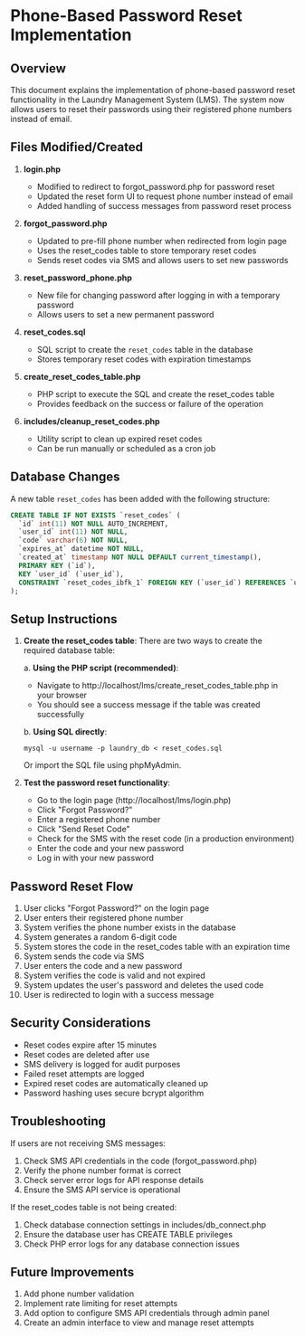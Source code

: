# Phone-Based Password Reset Implementation

## Overview
This document explains the implementation of phone-based password reset functionality in the Laundry Management System (LMS). The system now allows users to reset their passwords using their registered phone numbers instead of email.

## Files Modified/Created

1. **login.php**
   - Modified to redirect to forgot_password.php for password reset
   - Updated the reset form UI to request phone number instead of email
   - Added handling of success messages from password reset process

2. **forgot_password.php**
   - Updated to pre-fill phone number when redirected from login page
   - Uses the reset_codes table to store temporary reset codes
   - Sends reset codes via SMS and allows users to set new passwords

3. **reset_password_phone.php**
   - New file for changing password after logging in with a temporary password
   - Allows users to set a new permanent password

4. **reset_codes.sql**
   - SQL script to create the `reset_codes` table in the database
   - Stores temporary reset codes with expiration timestamps

5. **create_reset_codes_table.php**
   - PHP script to execute the SQL and create the reset_codes table
   - Provides feedback on the success or failure of the operation

6. **includes/cleanup_reset_codes.php**
   - Utility script to clean up expired reset codes
   - Can be run manually or scheduled as a cron job

## Database Changes

A new table `reset_codes` has been added with the following structure:
```sql
CREATE TABLE IF NOT EXISTS `reset_codes` (
  `id` int(11) NOT NULL AUTO_INCREMENT,
  `user_id` int(11) NOT NULL,
  `code` varchar(6) NOT NULL,
  `expires_at` datetime NOT NULL,
  `created_at` timestamp NOT NULL DEFAULT current_timestamp(),
  PRIMARY KEY (`id`),
  KEY `user_id` (`user_id`),
  CONSTRAINT `reset_codes_ibfk_1` FOREIGN KEY (`user_id`) REFERENCES `users` (`user_id`) ON DELETE CASCADE
);
```

## Setup Instructions

1. **Create the reset_codes table**:
   There are two ways to create the required database table:

   a. **Using the PHP script (recommended)**:
      - Navigate to http://localhost/lms/create_reset_codes_table.php in your browser
      - You should see a success message if the table was created successfully

   b. **Using SQL directly**:
      ```
      mysql -u username -p laundry_db < reset_codes.sql
      ```
      Or import the SQL file using phpMyAdmin.

2. **Test the password reset functionality**:
   - Go to the login page (http://localhost/lms/login.php)
   - Click "Forgot Password?"
   - Enter a registered phone number
   - Click "Send Reset Code"
   - Check for the SMS with the reset code (in a production environment)
   - Enter the code and your new password
   - Log in with your new password

## Password Reset Flow

1. User clicks "Forgot Password?" on the login page
2. User enters their registered phone number
3. System verifies the phone number exists in the database
4. System generates a random 6-digit code
5. System stores the code in the reset_codes table with an expiration time
6. System sends the code via SMS
7. User enters the code and a new password
8. System verifies the code is valid and not expired
9. System updates the user's password and deletes the used code
10. User is redirected to login with a success message

## Security Considerations

- Reset codes expire after 15 minutes
- Reset codes are deleted after use
- SMS delivery is logged for audit purposes
- Failed reset attempts are logged
- Expired reset codes are automatically cleaned up
- Password hashing uses secure bcrypt algorithm

## Troubleshooting

If users are not receiving SMS messages:
1. Check SMS API credentials in the code (forgot_password.php)
2. Verify the phone number format is correct
3. Check server error logs for API response details
4. Ensure the SMS API service is operational

If the reset_codes table is not being created:
1. Check database connection settings in includes/db_connect.php
2. Ensure the database user has CREATE TABLE privileges
3. Check PHP error logs for any database connection issues

## Future Improvements

1. Add phone number validation
2. Implement rate limiting for reset attempts
3. Add option to configure SMS API credentials through admin panel
4. Create an admin interface to view and manage reset attempts
